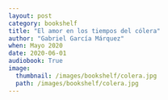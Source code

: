 ```yaml
---
layout: post
category: bookshelf
title: "El amor en los tiempos del cólera"
author: "Gabriel García Márquez"
when: Mayo 2020
date: 2020-06-01
audiobook: True
image:
  thumbnail: /images/bookshelf/colera.jpg
  path: /images/bookshelf/colera.jpg
---
```


